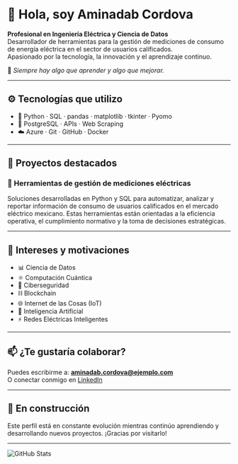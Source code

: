# 👋 Hola, soy Aminadab Cordova

**Profesional en Ingeniería Eléctrica y Ciencia de Datos**  
Desarrollador de herramientas para la gestión de mediciones de consumo de energía eléctrica en el sector de usuarios calificados.  
Apasionado por la tecnología, la innovación y el aprendizaje continuo.  

📌 *Siempre hay algo que aprender y algo que mejorar.*

---

## ⚙️ Tecnologías que utilizo
- 🐍 Python · SQL · pandas · matplotlib · tkinter · Pyomo
- 💾 PostgreSQL · APIs · Web Scraping
- ☁️ Azure · Git · GitHub · Docker

---

## 🚀 Proyectos destacados

### 🔧 Herramientas de gestión de mediciones eléctricas
Soluciones desarrolladas en Python y SQL para automatizar, analizar y reportar información de consumo de usuarios calificados en el mercado eléctrico mexicano. Estas herramientas están orientadas a la eficiencia operativa, el cumplimiento normativo y la toma de decisiones estratégicas.

---

## 🎯 Intereses y motivaciones

- 📊 Ciencia de Datos
- ⚛️ Computación Cuántica
- 🔐 Ciberseguridad
- ⛓️ Blockchain
- 🌐 Internet de las Cosas (IoT)
- 🧠 Inteligencia Artificial
- ⚡ Redes Eléctricas Inteligentes

---

## 📫 ¿Te gustaría colaborar?

Puedes escribirme a: **aminadab.cordova@ejemplo.com**  
O conectar conmigo en [LinkedIn](https://www.linkedin.com)

---

## 🚧 En construcción
Este perfil está en constante evolución mientras continúo aprendiendo y desarrollando nuevos proyectos. ¡Gracias por visitarlo!

---

![GitHub Stats](https://github-readme-stats.vercel.app/api?username=AminadabC&show_icons=true&theme=default)
